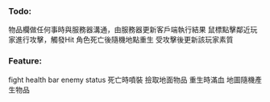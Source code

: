 ﻿### Todo:
物品欄做任何事時與服務器溝通，由服務器更新客戶端執行結果
鼠標點擊鄰近玩家進行攻擊，觸發Hit
角色死亡後隨機地點重生
受攻擊後更新該玩家素質

### Feature:
fight
health bar
enemy status
死亡時噴裝
撿取地面物品
重生時滿血
地圖隨機產生物品
